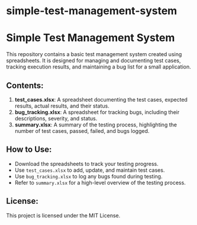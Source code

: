 # simple-test-management-system
# Simple Test Management System

This repository contains a basic test management system created using spreadsheets. It is designed for managing and documenting test cases, tracking execution results, and maintaining a bug list for a small application.

## Contents:
1. **test_cases.xlsx**: A spreadsheet documenting the test cases, expected results, actual results, and their status.
2. **bug_tracking.xlsx**: A spreadsheet for tracking bugs, including their descriptions, severity, and status.
3. **summary.xlsx**: A summary of the testing process, highlighting the number of test cases, passed, failed, and bugs logged.

## How to Use:
- Download the spreadsheets to track your testing progress.
- Use `test_cases.xlsx` to add, update, and maintain test cases.
- Use `bug_tracking.xlsx` to log any bugs found during testing.
- Refer to `summary.xlsx` for a high-level overview of the testing process.

## License:
This project is licensed under the MIT License.
